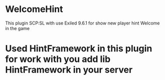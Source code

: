 # WelcomeHint
This plugin SCP:SL with use Exiled 9.6.1 for show new player hint Welcome in the game 
# Used HintFramework in this plugin for work with you add lib HintFramework in your server 

